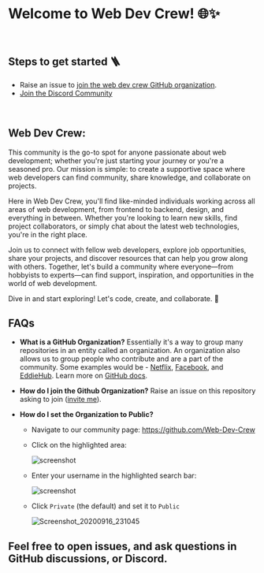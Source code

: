 # Welcome to Web Dev Crew! :globe_with_meridians::sparkles:

<br/>

## Steps to get started 🪜

- Raise an issue to [join the web dev crew GitHub organization](https://github.com/Web-Dev-Crew/support/issues/new).
- [Join the Discord Community](https://discord.gg/FVESSgmqQB)

<br/>

## Web Dev Crew:  

This community is the go-to spot for anyone passionate about web development; whether you're just starting your journey or you're a seasoned pro. Our mission is simple: to create a  supportive space where web developers can find community, share knowledge, and collaborate on projects.

Here in Web Dev Crew, you'll find like-minded individuals working across all areas of web development, from frontend to backend, design, and everything in between. Whether you're looking to learn new skills, find project collaborators, or simply chat about the latest web technologies, you're in the right place.

Join us to connect with fellow web developers, explore job opportunities, share your projects, and discover resources that can help you grow along with others. Together, let's build a community where everyone—from hobbyists to experts—can find support, inspiration, and opportunities in the world of web development.

Dive in and start exploring! Let's code, create, and collaborate. :rocket:

## FAQs

- **What is a GitHub Organization?** Essentially it's a way to group many repositories in an entity called an organization. An organization also allows us to group people who contribute and are a part of the community. Some examples would be - [Netflix](https://github.com/Netflix), [Facebook](https://github.com/facebook), and [EddieHub](https://github.com/EddieHubCommunity).
  Learn more on [GitHub docs](https://docs.github.com/en/github/setting-up-and-managing-organizations-and-teams/about-organizations).
- **How do I join the Github Organization?** Raise an issue on this repository asking to join ([invite me](https://github.com/Web-Dev-Crew/support/issues/new)).
- **How do I set the Organization to Public?**

  - Navigate to our community page: https://github.com/Web-Dev-Crew

  - Click on the highlighted area:

    ![screenshot](https://user-images.githubusercontent.com/13745974/101496938-47da5000-3962-11eb-8ab3-8fd3ea327d1d.png)

  - Enter your username in the highlighted search bar:

    ![screenshot](https://user-images.githubusercontent.com/13745974/102218327-b3c63680-3ed5-11eb-9295-aafa5e59ebfd.png)

  - Click `Private` (the default) and set it to `Public`

    ![Screenshot_20200916_231045](https://user-images.githubusercontent.com/17693494/93422970-26d9f580-f872-11ea-870d-4406db20e9d5.png)


## Feel free to open issues, and ask questions in GitHub discussions, or Discord.
